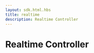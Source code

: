 ```yaml
---
layout: sdk.html.hbs
title: realtime
description: Realtime Controller
---
```


# Realtime Controller
